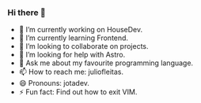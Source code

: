 ### Hi there 👋

- 🔭 I’m currently working on HouseDev.
- 🌱 I’m currently learning Frontend.
- 👯 I’m looking to collaborate on projects.
- 🤔 I’m looking for help with Astro.
- 💬 Ask me about my favourite programming language.
- 📫 How to reach me: juliofleitas.
- 😄 Pronouns: jotadev.
- ⚡ Fun fact: Find out how to exit VIM.
